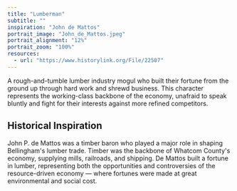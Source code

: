 ```yaml
---
title: "Lumberman"
subtitle: ""
inspiration: "John de Mattos"
portrait_image: "John_de_Mattos.jpeg"
portrait_alignment: "12%"
portrait_zoom: "100%"
resources:
  - url: "https://www.historylink.org/File/22507"
---
```


A rough-and-tumble lumber industry mogul who built their fortune from the ground up through hard work and shrewd business. This character represents the working-class backbone of the economy, unafraid to speak bluntly and fight for their interests against more refined competitors.

## Historical Inspiration

John P. de Mattos was a timber baron who played a major role in shaping Bellingham's lumber trade. Timber was the backbone of Whatcom County's economy, supplying mills, railroads, and shipping. De Mattos built a fortune in lumber, representing both the opportunities and controversies of the resource-driven economy — where fortunes were made at great environmental and social cost.
